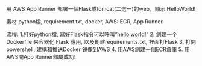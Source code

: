 用 AWS App Runner 部署一個Flask或tomcat(二選一)的web，顯示 HelloWorld!

素材
python檔, requirement.txt, docker, AWS: ECR, App Runner

流程:
1.打好python檔, 寫好Flask指令可以呼叫”hello world!”
2. 創建一个 Dockerfile 来容器化 Flask 應用, 以及創建requirements.txt, 裡面打Flask
3. 打開powershell, 建構和推送Docker 镜像到AWS
4. 用AWS創建一個ECR倉庫
5. 用AWS開App Runner部屬成功!


